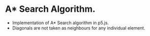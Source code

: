 # A* Search Algorithm.
* Implementation of A* Search algorithm in p5.js. 
* Diagonals are not taken as neighbours for any individual element.
